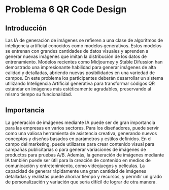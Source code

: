 # Problema 6 QR Code Design

## Introducción

Las IA de generación de imágenes se refieren a una clase de algoritmos de inteligencia artificial conocidos como modelos generativos. Estos modelos se entrenan con grandes cantidades de datos visuales y aprenden a generar nuevas imágenes que imitan la distribución de los datos de entrenamiento. Modelos recientes como Midjourney y Stable Difussion han demostrado una impresionante habilidad para generar imágenes de alta calidad y detalladas, abriendo nuevas posibilidades en una variedad de campos. En este problema los participantes deberán desarrollar un sistema utilizando Inteligencia Artificial generativa para transformar códigos QR estándar en imágenes más estéticamente agradables, preservando al mismo tiempo su funcionalidad.

## Importancia

La generación de imágenes mediante IA puede ser de gran importancia para las empresas en varios sectores. Para los diseñadores, puede servir como una valiosa herramienta de asistencia creativa, generando nuevos conceptos y diseños basados en parámetros y estilos definidos. En el campo del marketing, puede utilizarse para crear contenido visual para campañas publicitarias o para generar variaciones de imágenes de productos para pruebas A/B. Además, la generación de imágenes mediante IA también puede ser útil para la creación de contenido en medios de comunicación y entretenimiento, como videojuegos y películas. La capacidad de generar rápidamente una gran cantidad de imágenes detalladas y realistas puede ahorrar tiempo y recursos, y permitir un grado de personalización y variación que sería difícil de lograr de otra manera.


